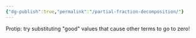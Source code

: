 ```yaml
---
{"dg-publish":true,"permalink":"/partial-fraction-decomposition/"}
---
```


Protip: try substituting "good" values that cause other terms to go to zero!